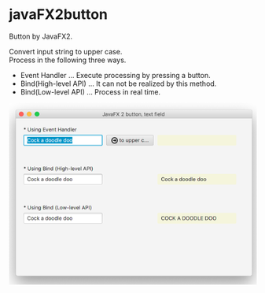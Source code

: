 # javaFX2button

Button by JavaFX2.

Convert input string to upper case.  
Process in the following three ways.

* Event Handler ... Execute processing by pressing a button.
* Bind(High-level API) ... It can not be realized by this method.
* Bind(Low-level API) ... Process in real time.

![javaFX2button](/javaFX2button.png)
